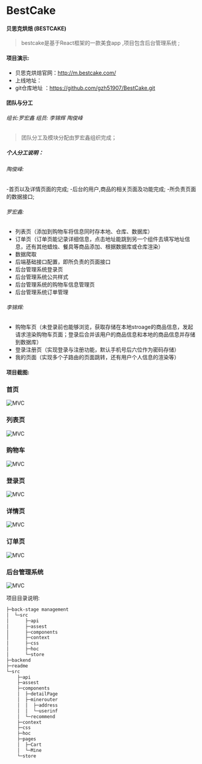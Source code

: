 # BestCake
#### 贝思克烘焙 (BESTCAKE)

> bestcake是基于React框架的一款美食app ,项目包含后台管理系统 ;



#### 项目演示:

- 贝思克烘焙官网：<http://m.bestcake.com/>
- 上线地址：
- git仓库地址 ：https://github.com/gzh51907/BestCake.git

#### 团队与分工

###### 组长:罗宏鑫   组员: 李锦辉  陶俊峰

> 团队分工及模块分配由罗宏鑫组织完成；

##### 个人分工说明：

###### 陶俊峰:

-首页以及详情页面的完成;
-后台的用户,商品的相关页面及功能完成;
-所负责页面的数据接口;

###### 罗宏鑫:

- 列表页（添加到购物车将信息同时存本地、仓库、数据库）
- 订单页（订单页能记录详细信息，点击地址能跳到另一个组件去填写地址信息，还有其他蜡烛、餐具等商品添加、根据数据库或仓库渲染）
- 数据爬取
- 后端基础接口配置，即所负责的页面接口
- 后台管理系统登录页
- 后台管理系统公共样式
- 后台管理系统的购物车信息管理页
- 后台管理系统订单管理

###### 李锦辉:

- 购物车页（未登录前也能够浏览，获取存储在本地stroage的商品信息，发起请求渲染购物车页面；登录后合并该用户的商品信息和本地的商品信息并存储到数据库）
- 登录注册页（实现登录与注册功能，默认手机号后六位作为密码存储）
- 我的页面（实现多个子路由的页面跳转，还有用户个人信息的渲染等） 

#### 项目截图:
### 首页
![MVC](./readme/shouye.jpg "MVC")
### 列表页
![MVC](./readme/liebiao.jpg "MVC")
### 购物车
![MVC](./readme/gouwuche.jpg "MVC")
### 登录页
![MVC](./readme/denglu.jpg "MVC")
### 详情页
![MVC](./readme/xaingqing.jpg "MVC")
### 订单页
![MVC](./readme/dingdang.jpg "MVC")
### 后台管理系统
![MVC](./readme/houtai.jpg "MVC")


项目目录说明:
```html
├─back-stage management
│  └─src
│      ├─api
│      ├─assest
│      ├─components
│      ├─context
│      ├─css
│      ├─hoc
│      └─store
├─backend
├─readme
└─src
    ├─api
    ├─assest
    ├─components
    │  ├─detailPage
    │  ├─minerouter
    │  │  ├─address
    │  │  └─userinf
    │  └─recommend
    ├─context
    ├─css
    ├─hoc
    ├─pages
    │  ├─Cart
    │  └─Mine
    └─store

```

